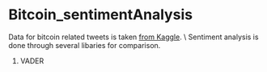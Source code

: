 # Bitcoin_sentimentAnalysis
Data for bitcoin related tweets is taken [from Kaggle](https://www.kaggle.com/datasets/kaushiksuresh147/bitcoin-tweets). \\
Sentiment analysis is done through several libaries for comparison.
1. VADER



